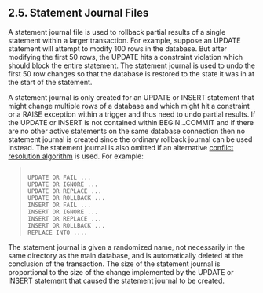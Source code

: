 ## 2\.5\. Statement Journal Files



A statement journal file is used to rollback partial results of
a single statement within a larger transaction. For example, suppose
an UPDATE statement will attempt to modify 100 rows in the database.
But after modifying the first 50 rows, the UPDATE hits
a constraint violation which should block the entire statement.
The statement journal is used to undo the first 50 row changes
so that the database is restored to the state it was in at the start
of the statement.




A statement journal is only created for an UPDATE or INSERT statement
that might change multiple rows of a database and which might hit a
constraint or a RAISE exception within a trigger and thus need to
undo partial results.
If the UPDATE or INSERT is not contained within BEGIN...COMMIT and if
there are no other active statements on the same database connection then
no statement journal is created since the ordinary
rollback journal can be used instead.
The statement journal is also omitted if an alternative
[conflict resolution algorithm](lang_conflict.html) is
used. For example:




> ```
> 
> UPDATE OR FAIL ...
> UPDATE OR IGNORE ...
> UPDATE OR REPLACE ...
> UPDATE OR ROLLBACK ...
> INSERT OR FAIL ...
> INSERT OR IGNORE ...
> INSERT OR REPLACE ...
> INSERT OR ROLLBACK ...
> REPLACE INTO ....
> 
> ```



The statement journal is given a randomized name, not necessarily
in the same directory as the main database, and is automatically
deleted at the conclusion of the transaction. The size of the
statement journal is proportional to the size of the change implemented
by the UPDATE or INSERT statement that caused the statement journal
to be created.




